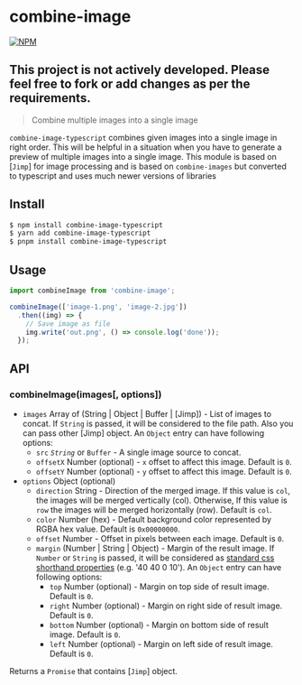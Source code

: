 # combine-image

[![NPM](https://nodei.co/npm/combine-image-typescript.png)](https://nodei.co/npm/combine-image-typescript/)

## This project is not actively developed. Please feel free to fork or add changes as per the requirements.

> Combine multiple images into a single image

`combine-image-typescript` combines given images into a single image in right order. This will be helpful in a situation when you have to generate a preview of multiple images into a single image. This module is based on [`Jimp`] for image processing and is based on `combine-images` but converted to typescript and uses much newer versions of libraries

## Install

```bash
$ npm install combine-image-typescript
$ yarn add combine-image-typescript
$ pnpm install combine-image-typescript
```

## Usage

```javascript
import combineImage from 'combine-image';

combineImage(['image-1.png', 'image-2.jpg'])
  .then((img) => {
    // Save image as file
    img.write('out.png', () => console.log('done'));
  });
```

## API

### combineImage(images[, options])

* `images` Array of (String | Object | Buffer | [Jimp]) - List of images to concat. If `String` is passed, it will be considered to the file path. Also you can pass other [Jimp] object. An `Object` entry can have following options:
  * `src` _`String`_ or `Buffer` - A single image source to concat.
  * `offsetX` Number (optional) - `x` offset to affect this image. Default is `0`.
  * `offsetY` Number (optional) - `y` offset to affect this image. Default is `0`.
* `options` Object (optional)
  * `direction` String - Direction of the merged image. If this value is `col`, the images will be merged vertically (col). Otherwise, If this value is `row` the images will be merged horizontally (row). Default is `col`.
  * `color` Number (hex) - Default background color represented by RGBA hex value. Default is `0x00000000`.
  * `offset` Number - Offset in pixels between each image. Default is `0`.
  * `margin` (Number | String | Object) - Margin of the result image. If `Number` or `String` is passed, it will be considered as [standard css shorthand properties](https://developer.mozilla.org/en-US/docs/Web/CSS/Shorthand_properties) (e.g. '40 40 0 10'). An `Object` entry can have following options:
    * `top` Number (optional) - Margin on top side of result image. Default is `0`.
    * `right` Number (optional) - Margin on right side of result image. Default is `0`.
    * `bottom` Number (optional) - Margin on bottom side of result image. Default is `0`.
    * `left` Number (optional) - Margin on left side of result image. Default is `0`.

Returns a `Promise` that contains [`Jimp`] object.
